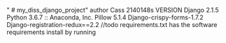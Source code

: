 " # my_diss_django_project" author Cass 2140148s
VERSION
Django 2.1.5
Python 3.6.7 :: Anaconda, Inc.
Pillow 5.1.4
Django-crispy-forms-1.7.2
Django-registration-redux==2.2
//todo
requirements.txt has the software requirements 
install by running 